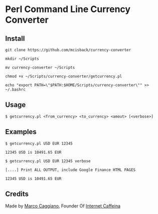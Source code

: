 # Perl Command Line Currency Converter


## Install

    git clone https://github.com/mcisback/currency-converter
    
    mkdir ~/Scripts

    mv currency-converter ~/Scripts

    chmod +x ~/Scripts/currency-converter/getcurrency.pl

    echo "export PATH=\"$PATH:$HOME/Scripts/currency-converter\"" >> ~/.bashrc

## Usage

    $ getcurrency.pl <from_currency> <to_currency> <amout> [<verbose>]

## Examples

    $ getcurrency.pl USD EUR 12345
    
    12345 USD is 10491.65 EUR

    $ getcurrency.pl USD EUR 12345 verbose

    [....] Print ALL OUTPUT, include Google Finance HTML PAGES

    12345 USD is 10491.65 EUR

## Credits

Made by [Marco Caggiano](https://www.marcocaggiano.com "Marco Caggiano Website"), Founder Of [Internet Caffeina](https://www.internetcaffeina.com "Internet Caffeina")


